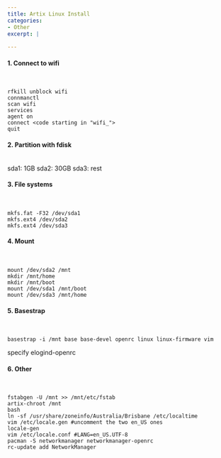 ```yaml
---
title: Artix Linux Install
categories:
- Other
excerpt: |
  
---
```


#### 1. Connect to wifi
<br>

```
rfkill unblock wifi
connmanctl
scan wifi
services 
agent on
connect <code starting in "wifi_">
quit
```

#### 2. Partition with fdisk
<br>
sda1: 1GB
sda2: 30GB
sda3: rest

#### 3. File systems
<br>

```
mkfs.fat -F32 /dev/sda1
mkfs.ext4 /dev/sda2
mkfs.ext4 /dev/sda3
```

#### 4. Mount
<br>

```
mount /dev/sda2 /mnt
mkdir /mnt/home
mkdir /mnt/boot
mount /dev/sda1 /mnt/boot
mount /dev/sda3 /mnt/home
```

#### 5. Basestrap
<br>

```
basestrap -i /mnt base base-devel openrc linux linux-firmware vim
```
specify elogind-openrc

#### 6. Other
<br>

```
fstabgen -U /mnt >> /mnt/etc/fstab
artix-chroot /mnt
bash
ln -sf /usr/share/zoneinfo/Australia/Brisbane /etc/localtime
vim /etc/locale.gen #uncomment the two en_US ones
locale-gen
vim /etc/locale.conf #LANG=en_US.UTF-8
pacman -S networkmanager networkmanager-openrc
rc-update add NetworkManager

```
